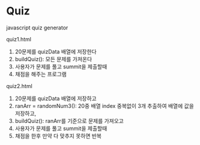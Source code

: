# Quiz
javascript quiz generator

quiz1.html
1. 20문제를 quizData 배열에 저장한다
2. buildQuiz(): 모든 문제를 가져온다
3. 사용자가 문제를 풀고 summit을 제출할때
4. 채점을 해주는 프로그램


quiz2.html
1. 20문제를 quizData 배열에 저장하고
2. ranArr = randomNum3(): 20중 배열 index 중복없이 3개 추출하여 배열에 값을 저장하고,
3. buildQuiz(): ranArr를 기준으로 문제를 가져오고
4. 사용자가 문제를 풀고 summit을 제출할때
5. 채점을 한후 만약 다 맞추지 못하면 반복
